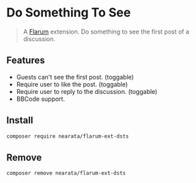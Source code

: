 # Do Something To See

> A [Flarum](http://flarum.org) extension. Do something to see the first post of a discussion.

## Features

- Guests can't see the first post. (toggable)
- Require user to like the post. (toggable)
- Require user to reply to the discussion. (toggable)
- BBCode support.

## Install

```sh
composer require nearata/flarum-ext-dsts
```

## Remove

```sh
composer remove nearata/flarum-ext-dsts
```
